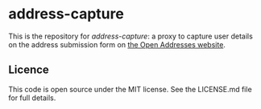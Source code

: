 address-capture
===============

This is the repository for *address-capture*: a proxy to capture user details on the address submission form on [the Open Addresses website](http://openaddressesuk.org/).

## Licence
This code is open source under the MIT license. See the LICENSE.md file for full details.